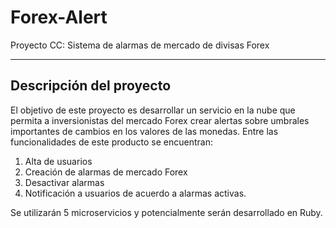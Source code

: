 # Forex-Alert 
Proyecto CC: Sistema de alarmas de mercado de divisas Forex
***
## Descripción del proyecto 
El objetivo de este proyecto es desarrollar un servicio en la nube que permita a inversionistas del mercado Forex crear alertas sobre umbrales importantes de cambios en los valores de las monedas. Entre las funcionalidades de este producto se encuentran:
1. Alta de usuarios
2. Creación de alarmas de mercado Forex
4. Desactivar alarmas
5. Notificación a usuarios de acuerdo a alarmas activas.

Se utilizarán 5 microservicios y potencialmente serán desarrollado en Ruby.

